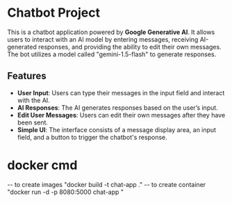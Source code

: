 # Chatbot Project

This is a chatbot application powered by **Google Generative AI**. It allows users to interact with an AI model by entering messages, receiving AI-generated responses, and providing the ability to edit their own messages. The bot utilizes a model called "gemini-1.5-flash" to generate responses.

## Features

- **User Input**: Users can type their messages in the input field and interact with the AI.
- **AI Responses**: The AI generates responses based on the user’s input.
- **Edit User Messages**: Users can edit their own messages after they have been sent.
- **Simple UI**: The interface consists of a message display area, an input field, and a button to trigger the chatbot's response.

# docker cmd

-- to create images "docker build -t chat-app ."
-- to create container "docker run -d -p 8080:5000 chat-app "